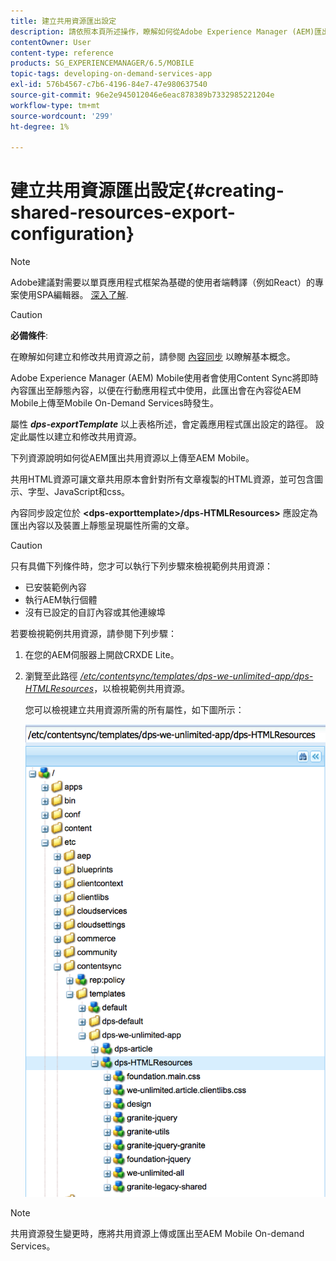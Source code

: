 ```yaml
---
title: 建立共用資源匯出設定
description: 請依照本頁所述操作，瞭解如何從Adobe Experience Manager (AEM)匯出共用資源，以便上傳至AEM Mobile。
contentOwner: User
content-type: reference
products: SG_EXPERIENCEMANAGER/6.5/MOBILE
topic-tags: developing-on-demand-services-app
exl-id: 576b4567-c7b6-4196-84e7-47e980637540
source-git-commit: 96e2e945012046e6eac878389b7332985221204e
workflow-type: tm+mt
source-wordcount: '299'
ht-degree: 1%

---
```


# 建立共用資源匯出設定{#creating-shared-resources-export-configuration}

>[!NOTE]
>
>Adobe建議對需要以單頁應用程式框架為基礎的使用者端轉譯（例如React）的專案使用SPA編輯器。 [深入了解](/help/sites-developing/spa-overview.md).

>[!CAUTION]
>
>**必備條件**:
>
>在瞭解如何建立和修改共用資源之前，請參閱 [內容同步](/help/mobile/mobile-ondemand-contentsync.md) 以瞭解基本概念。

Adobe Experience Manager (AEM) Mobile使用者會使用Content Sync將即時內容匯出至靜態內容，以便在行動應用程式中使用，此匯出會在內容從AEM Mobile上傳至Mobile On-Demand Services時發生。

屬性 ***dps-exportTemplate*** 以上表格所述，會定義應用程式匯出設定的路徑。 設定此屬性以建立和修改共用資源。

下列資源說明如何從AEM匯出共用資源以上傳至AEM Mobile。

共用HTML資源可讓文章共用原本會針對所有文章複製的HTML資源，並可包含圖示、字型、JavaScript和css。

內容同步設定位於 **&lt;dps-exporttemplate>/dps-HTMLResources>** 應設定為匯出內容以及裝置上靜態呈現屬性所需的文章。

>[!CAUTION]
>
>只有具備下列條件時，您才可以執行下列步驟來檢視範例共用資源：
>
>* 已安裝範例內容
>* 執行AEM執行個體
>* 沒有已設定的自訂內容或其他連線埠
>

若要檢視範例共用資源，請參閱下列步驟：

1. 在您的AEM伺服器上開啟CRXDE Lite。
1. 瀏覽至此路徑 *[/etc/contentsync/templates/dps-we-unlimited-app/dps-HTMLResources](http://localhost:4502/crx/de/index.jsp#/etc/contentsync/templates/dps-we-unlimited-app/dps-HTMLResources)*，以檢視範例共用資源。

   您可以檢視建立共用資源所需的所有屬性，如下圖所示：

   ![chlimage_1-145](assets/chlimage_1-145.png)

>[!NOTE]
>
>共用資源發生變更時，應將共用資源上傳或匯出至AEM Mobile On-demand Services。
